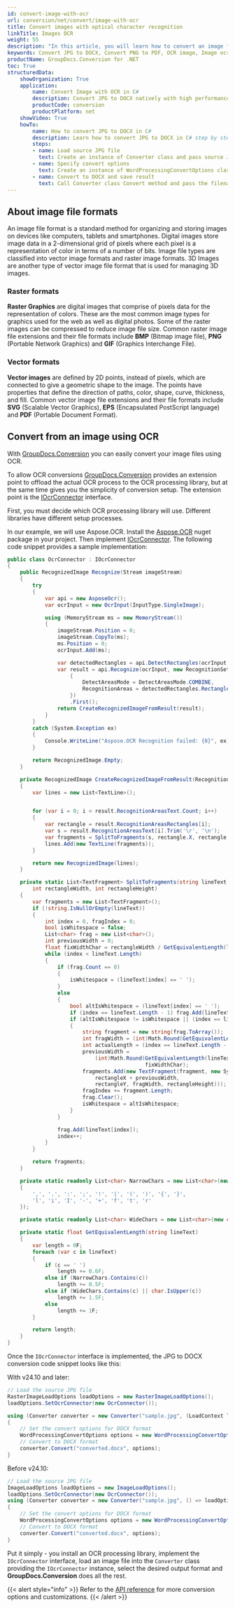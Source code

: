 ```yaml
---
id: convert-image-with-ocr
url: conversion/net/convert/image-with-ocr
title: Convert images with optical character recognition
linkTitle: Images OCR
weight: 55
description: "In this article, you will learn how to convert an image file to text or PDF using OCR with GroupDocs.Conversion for .NET."
keywords: Convert JPG to DOCX, Convert PNG to PDF, OCR image, Image ocr, 
productName: GroupDocs.Conversion for .NET
toc: True
structuredData:
    showOrganization: True
    application:    
        name: Convert Image with OCR in C#    
        description: Convert JPG to DOCX natively with high performance using C# language and GroupDocs.Conversion for .NET APIs
        productCode: conversion
        productPlatform: net 
    showVideo: True
    howTo:
        name: How to convert JPG to DOCX in C# 
        description: Learn how to convert JPG to DOCX in C# step by step
        steps:
        - name: Load source JPG file 
          text: Create an instance of Converter class and pass source JPG file path as a constructor parameter. You may specify absolute or relative file paths as per your requirements. 
        - name: Specify convert options 
          text: Create an instance of WordProcessingConvertOptions class.
        - name: Convert to DOCX and save result 
          text: Call Converter class Convert method and pass the filename for the converted DOCX file and the WordConvertOptions object from the previous step as parameters.
---
```


## About image file formats

An image file format is a standard method for organizing and storing images on devices like computers, tablets and smartphones. Digital images store image data in a 2-dimensional grid of pixels where each pixel is a representation of color in terms of a number of bits. Image file types are classified into vector image formats and raster image formats. 3D Images are another type of vector image file format that is used for managing 3D images.

### Raster formats

**Raster Graphics** are digital images that comprise of pixels data for the representation of colors. These are the most common image types for graphics used for the web as well as digital photos. Some of the raster images can be compressed to reduce image file size. Common raster image file extensions and their file formats include **BMP** (Bitmap image file), **PNG** (Portable Network Graphics) and **GIF** (Graphics Interchange File).

### Vector formats

**Vector images** are defined by 2D points, instead of pixels, which are connected to give a geometric shape to the image. The points have properties that define the direction of paths, color, shape, curve, thickness, and fill. Common vector image file extensions and their file formats include **SVG** (Scalable Vector Graphics), **EPS** (Encapsulated PostScript language) and **PDF** (Portable Document Format).

## Convert from an image using OCR

With [GroupDocs.Conversion](https://products.groupdocs.com/conversion/net) you can easily convert your image files using OCR.  

To allow OCR conversions [GroupDocs.Conversion](https://products.groupdocs.com/conversion/net) provides an extension point to offload the actual OCR process to the OCR processing library, but at the same time gives you the simplicity of conversion setup. The extension point is the [IOcrConnector](https://reference.groupdocs.com/conversion/net/groupdocs.conversion.integration.ocr/iocrconnector) interface. 

First, you must decide which OCR processing library will use. Different libraries have different setup processes.

In our example, we will use Aspose.OCR. Install the [Aspose.OCR](https://www.nuget.org/packages/Aspose.OCR) nuget package in your project. Then implement [IOcrConnector](https://reference.groupdocs.com/conversion/net/groupdocs.conversion.integration.ocr/iocrconnector). The following code snippet provides a sample implementation:

```csharp
public class OcrConnector : IOcrConnector
{
    public RecognizedImage Recognize(Stream imageStream)
    {
        try
        {
            var api = new AsposeOcr();
            var ocrInput = new OcrInput(InputType.SingleImage);

            using (MemoryStream ms = new MemoryStream())
            {
                imageStream.Position = 0;
                imageStream.CopyTo(ms);
                ms.Position = 0;
                ocrInput.Add(ms);

                var detectedRectangles = api.DetectRectangles(ocrInput, AreasType.LINES, false).First();
                var result = api.Recognize(ocrInput, new RecognitionSettings
                    {
                        DetectAreasMode = DetectAreasMode.COMBINE,
                        RecognitionAreas = detectedRectangles.Rectangles
                    })
                    .First();
                return CreateRecognizedImageFromResult(result);
            }
        }
        catch (System.Exception ex)
        {
            Console.WriteLine("Aspose.OCR Recognition failed: {0}", ex);
        }

        return RecognizedImage.Empty;
    }

    private RecognizedImage CreateRecognizedImageFromResult(RecognitionResult result)
    {
        var lines = new List<TextLine>();


        for (var i = 0; i < result.RecognitionAreasText.Count; i++)
        {
            var rectangle = result.RecognitionAreasRectangles[i];
            var s = result.RecognitionAreasText[i].Trim('\r', '\n');
            var fragments = SplitToFragments(s, rectangle.X, rectangle.Y, rectangle.Width, rectangle.Height);
            lines.Add(new TextLine(fragments));
        }

        return new RecognizedImage(lines);
    }

    private static List<TextFragment> SplitToFragments(string lineText, int rectangleX, int rectangleY,
        int rectangleWidth, int rectangleHeight)
    {
        var fragments = new List<TextFragment>();
        if (!string.IsNullOrEmpty(lineText))
        {
            int index = 0, fragIndex = 0;
            bool isWhitespace = false;
            List<char> frag = new List<char>();
            int previousWidth = 0;
            float fixWidthChar = rectangleWidth / GetEquivalentLength(lineText);
            while (index < lineText.Length)
            {
                if (frag.Count == 0)
                {
                    isWhitespace = (lineText[index] == ' ');
                }
                else
                {
                    bool altIsWhitespace = (lineText[index] == ' ');
                    if (index == lineText.Length - 1) frag.Add(lineText[index]);
                    if (altIsWhitespace != isWhitespace || (index == lineText.Length - 1))
                    {
                        string fragment = new string(frag.ToArray());
                        int fragWidth = (int)Math.Round(GetEquivalentLength(fragment) * fixWidthChar);
                        int actualLength = (index == lineText.Length - 1) ? lineText.Length : index;
                        previousWidth =
                            (int)Math.Round(GetEquivalentLength(lineText.Substring(0, actualLength - frag.Count)) *
                                            fixWidthChar);
                        fragments.Add(new TextFragment(fragment, new System.Drawing.Rectangle(
                            rectangleX + previousWidth,
                            rectangleY, fragWidth, rectangleHeight)));
                        fragIndex += fragment.Length;
                        frag.Clear();
                        isWhitespace = altIsWhitespace;
                    }
                }

                frag.Add(lineText[index]);
                index++;
            }
        }

        return fragments;
    }

    private static readonly List<char> NarrowChars = new List<char>(new char[]
    {
        ',', '.', ':', ';', '!', '|', '(', ')', '{', '}',
        'l', 'i', 'I', '-', '+', 'f', 't', 'r'
    });

    private static readonly List<char> WideChars = new List<char>(new char[] { '\t', 'm', 'w', 'M', 'W' });

    private static float GetEquivalentLength(string lineText)
    {
        var length = 0F;
        foreach (var c in lineText)
        {
            if (c == ' ')
                length += 0.6F;
            else if (NarrowChars.Contains(c))
                length += 0.5F;
            else if (WideChars.Contains(c) || char.IsUpper(c))
                length += 1.5F;
            else
                length += 1F;
        }

        return length;
    }
}
```

Once the `IOcrConnector` interface is implemented, the JPG to DOCX conversion code snippet looks like this:

With v24.10 and later:

```csharp
// Load the source JPG file
RasterImageLoadOptions loadOptions = new RasterImageLoadOptions();
loadOptions.SetOcrConnector(new OcrConnector());

using (Converter converter = new Converter("sample.jpg", (LoadContext loadContext) => loadOptions))
{
    // Set the convert options for DOCX format
    WordProcessingConvertOptions options = new WordProcessingConvertOptions();
    // Convert to DOCX format
    converter.Convert("converted.docx", options);
}
```


Before v24.10:

```csharp
// Load the source JPG file
ImageLoadOptions loadOptions = new ImageLoadOptions();
loadOptions.SetOcrConnector(new OcrConnector());
using (Converter converter = new Converter("sample.jpg", () => loadOptions))
{
    // Set the convert options for DOCX format
    WordProcessingConvertOptions options = new WordProcessingConvertOptions();
    // Convert to DOCX format
    converter.Convert("converted.docx", options);
}
```

Put it simply - you install an OCR processing library, implement the `IOcrConnector` interface, load an image file into the `Converter` class providing the `IOcrConnector` instance, select the desired output format and **GroupDocs.Conversion** does all the rest.  

{{< alert style="info" >}}
Refer to the [API reference](https://reference.groupdocs.com/conversion/net/groupdocs.conversion.options.convert) for more conversion options and customizations.
{{< /alert >}}
